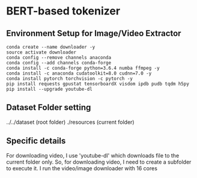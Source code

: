 # BERT-based tokenizer

## Environment Setup for Image/Video Extractor
```
conda create --name downloader -y
source activate downloader
conda config --remove channels anaconda
conda config --add channels conda-forge
conda install -c conda-forge python=3.6.4 numba ffmpeg -y
conda install -c anaconda cudatoolkit=8.0 cudnn=7.0 -y
conda install pytorch torchvision -c pytorch -y
pip install requests gpustat tensorboardX visdom ipdb pudb tqdm h5py
pip install --upgrade youtube-dl
```

## Dataset Folder setting
../../dataset (root folder)
./resources (current folder)


## Specific details
For downloading video, I use 'youtube-dl' which downloads file to the current folder only.
So, for downloading video, I need to create a subfolder to execute it.
I run the video/image downloader with 16 cores



